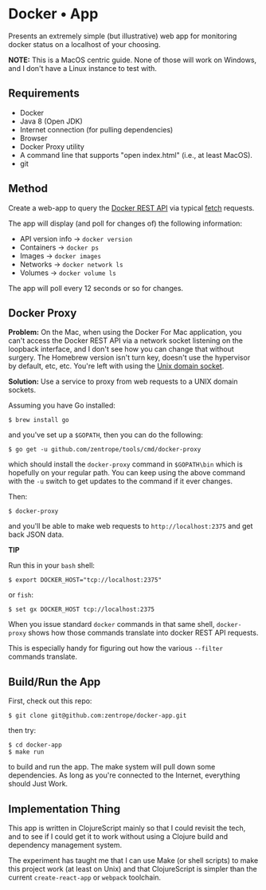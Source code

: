 # Docker • App

Presents an extremely simple (but illustrative) web app for monitoring
docker status on a localhost of your choosing.


**NOTE:** This is a MacOS centric guide. None of those will work on
Windows, and I don't have a Linux instance to test with.

## Requirements

* Docker
* Java 8 (Open JDK)
* Internet connection (for pulling dependencies)
* Browser
* Docker Proxy utility
* A command line that supports "open index.html" (i.e., at least
  MacOS).
* git

## Method

Create a web-app to query the [Docker REST API][dapi] via typical
[fetch][ftch] requests.

The app will display (and poll for changes of) the following
information:

* API version info → `docker version`
* Containers → `docker ps`
* Images → `docker images`
* Networks → `docker network ls`
* Volumes → `docker volume ls`

The app will poll every 12 seconds or so for changes.

[dapi]: https://docs.docker.com/engine/api/latest/
[ftch]: https://developer.mozilla.org/en-US/docs/Web/API/Fetch_API/Using_Fetch

## Docker Proxy

**Problem:** On the Mac, when using the Docker For Mac application,
you can't access the Docker REST API via a network socket listening on
the loopback interface, and I don't see how you can change that
without surgery. The Homebrew version isn't turn key, doesn't use the
hypervisor by default, etc, etc. You're left with using the [Unix
domain socket][usck].

[usck]: https://en.wikipedia.org/wiki/Unix_domain_socket

**Solution:** Use a service to proxy from web requests to a UNIX
domain sockets.

Assuming you have Go installed:

    $ brew install go

and you've set up a `$GOPATH`, then you can do the following:

    $ go get -u github.com/zentrope/tools/cmd/docker-proxy

which should install the `docker-proxy` command in `$GOPATH\bin` which
is hopefully on your regular path. You can keep using the above
command with the `-u` switch to get updates to the command if it ever
changes.

Then:

    $ docker-proxy

and you'll be able to make web requests to `http://localhost:2375` and
get back JSON data.

**TIP**

Run this in your `bash` shell:

    $ export DOCKER_HOST="tcp://localhost:2375"

or `fish`:

    $ set gx DOCKER_HOST tcp://localhost:2375

When you issue standard `docker` commands in that same shell,
`docker-proxy` shows how those commands translate into docker REST API
requests.

This is especially handy for figuring out how the various `--filter`
commands translate.

## Build/Run the App

First, check out this repo:

    $ git clone git@github.com:zentrope/docker-app.git

then try:

    $ cd docker-app
    $ make run

to build and run the app. The make system will pull down some
dependencies. As long as you're connected to the Internet, everything
should Just Work.

## Implementation Thing

This app is written in ClojureScript mainly so that I could revisit
the tech, and to see if I could get it to work without using a Clojure
build and dependency management system.

The experiment has taught me that I can use Make (or shell scripts) to
make this project work (at least on Unix) and that ClojureScript is
simpler than the current `create-react-app` or `webpack` toolchain.
